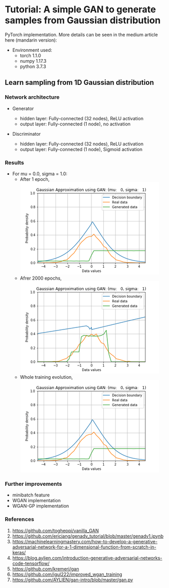 # Tutorial: A simple GAN to generate samples from Gaussian distribution
PyTorch implementation. More details can be seen in the medium article here (mandarin version):

* Environment used:
    * torch 1.1.0
    * numpy 1.17.3
    * python 3.7.3

## Learn sampling from 1D Gaussian distribution
### Network architecture
* Generator
    * hidden layer: Fully-connected (32 nodes), ReLU activation
    * output layer: Fully-connected (1 node), no activation

* Discriminator
    * hidden layer: Fully-connected (32 nodes), ReLU activation
    * output layer: Fully-connected (1 node), Sigmoid activation
    
### Results
* For mu = 0.0, sigma = 1.0:
    * After 1 epoch, <br>
      <img src = 'readme_src/Gaussian_mu_0_sigma_1_ep_0.png' class="center">
    * Afrer 2000 epochs, <br>
      <img src = 'readme_src/Gaussian_mu_0_sigma_1_ep_1900.png' class="center">
    * Whole training evolution, <br>
      <img src = 'readme_src/training.gif' class="center">
      
### Further improvements
* minibatch feature
* WGAN implementation
* WGAN-GP implementation

### References
1. https://github.com/togheppi/vanilla_GAN
2. https://github.com/ericjang/genadv_tutorial/blob/master/genadv1.ipynb
3. https://machinelearningmastery.com/how-to-develop-a-generative-adversarial-network-for-a-1-dimensional-function-from-scratch-in-keras/
4. https://blog.aylien.com/introduction-generative-adversarial-networks-code-tensorflow/
5. https://github.com/kremerj/gan
6. https://github.com/igul222/improved_wgan_training
7. https://github.com/AYLIEN/gan-intro/blob/master/gan.py

